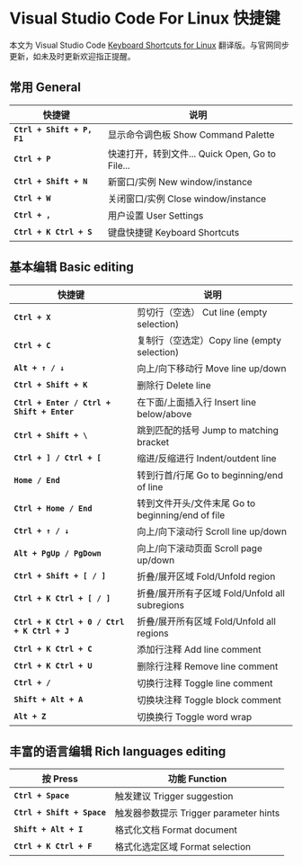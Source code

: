 # Visual Studio Code For Linux 快捷键

本文为 Visual Studio Code [Keyboard Shortcuts for Linux](https://code.visualstudio.com/shortcuts/keyboard-shortcuts-linux.pdf) 翻译版。与官网同步更新，如未及时更新欢迎指正提醒。

## 常用 General

| 快捷键 | 说明 |
| --- | --- |
| **`Ctrl + Shift + P, F1`** | 显示命令调色板 Show Command Palette |
| **`Ctrl + P`** | 快速打开，转到文件... Quick Open, Go to File... |
| **`Ctrl + Shift + N`** | 新窗口/实例 New window/instance |
| **`Ctrl + W`** | 关闭窗口/实例 Close window/instance |
| **`Ctrl + ,`** | 用户设置 User Settings |
| **`Ctrl + K Ctrl + S`** | 键盘快捷键 Keyboard Shortcuts |

## 基本编辑 Basic editing

| 快捷键 | 说明 |
| --- | --- |
| **`Ctrl + X`** | 剪切行（空选） Cut line (empty selection) |
| **`Ctrl + C`** | 复制行（空选定）Copy line (empty selection) |
| **`Alt + ↑ / ↓`** | 向上/向下移动行 Move line up/down |
| **`Ctrl + Shift + K`** | 删除行 Delete line |
| **`Ctrl + Enter / Ctrl + Shift + Enter`** | 在下面/上面插入行 Insert line below/above |
| **`Ctrl + Shift + \`** | 跳到匹配的括号 Jump to matching bracket |
| **`Ctrl + ] / Ctrl + [`** | 缩进/反缩进行 Indent/outdent line |
| **`Home / End`** | 转到行首/行尾 Go to beginning/end of line |
| **`Ctrl + Home / End`** | 转到文件开头/文件末尾 Go to beginning/end of file |
| **`Ctrl + ↑ / ↓`** | 向上/向下滚动行 Scroll line up/down |
| **`Alt + PgUp / PgDown`** | 向上/向下滚动页面 Scroll page up/down |
| **`Ctrl + Shift + [ / ]`** | 折叠/展开区域 Fold/Unfold region |
| **`Ctrl + K Ctrl + [ / ]`** | 折叠/展开所有子区域 Fold/Unfold all subregions |
| **`Ctrl + K Ctrl + 0 / Ctrl + K Ctrl + J`** | 折叠/展开所有区域 Fold/Unfold all regions |
| **`Ctrl + K Ctrl + C`** | 添加行注释 Add line comment |
| **`Ctrl + K Ctrl + U`** | 删除行注释 Remove line comment |
| **`Ctrl + /`** | 切换行注释 Toggle line comment |
| **`Shift + Alt + A`** | 切换块注释 Toggle block comment |
| **`Alt + Z`** | 切换换行 Toggle word wrap |

## 丰富的语言编辑 Rich languages editing

| 按 Press | 功能 Function
| --- | --- |
| **`Ctrl + Space`** | 触发建议 Trigger suggestion |
| **`Ctrl + Shift + Space`** | 触发器参数提示 Trigger parameter hints |
| **`Shift + Alt + I`** | 格式化文档 Format document |
| **`Ctrl + K Ctrl + F`** | 格式化选定区域 Format selection |
